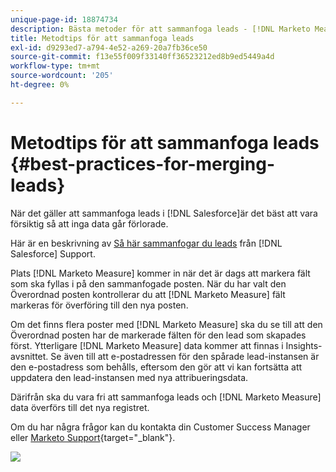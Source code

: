 ```yaml
---
unique-page-id: 18874734
description: Bästa metoder för att sammanfoga leads - [!DNL Marketo Measure] - Produktdokumentation
title: Metodtips för att sammanfoga leads
exl-id: d9293ed7-a794-4e52-a269-20a7fb36ce50
source-git-commit: f13e55f009f33140ff36523212ed8b9ed5449a4d
workflow-type: tm+mt
source-wordcount: '205'
ht-degree: 0%

---
```


# Metodtips för att sammanfoga leads {#best-practices-for-merging-leads}

När det gäller att sammanfoga leads i [!DNL Salesforce]är det bäst att vara försiktig så att inga data går förlorade.

Här är en beskrivning av [Så här sammanfogar du leads](https://help.salesforce.com/HTViewHelpDoc?id=leads_merge.htm&amp;language=en_US) från [!DNL Salesforce] Support.

Plats [!DNL Marketo Measure] kommer in när det är dags att markera fält som ska fyllas i på den sammanfogade posten. När du har valt den Överordnad posten kontrollerar du att [!DNL Marketo Measure] fält markeras för överföring till den nya posten.

Om det finns flera poster med [!DNL Marketo Measure] ska du se till att den Överordnad posten har de markerade fälten för den lead som skapades först. Ytterligare [!DNL Marketo Measure] data kommer att finnas i Insights-avsnittet. Se även till att e-postadressen för den spårade lead-instansen är den e-postadress som behålls, eftersom den gör att vi kan fortsätta att uppdatera den lead-instansen med nya attribueringsdata.

Därifrån ska du vara fri att sammanfoga leads och [!DNL Marketo Measure] data överförs till det nya registret.

Om du har några frågor kan du kontakta din Customer Success Manager eller [Marketo Support](https://nation.marketo.com/t5/support/ct-p/Support){target=&quot;_blank&quot;}.

![](assets/1.jpg)
